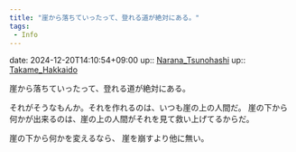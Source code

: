 ```yaml
---
title: "崖から落ちていったって、登れる道が絶対にある。"
tags:
 - Info
---
```


date: 2024-12-20T14:10:54+09:00
up:: [Narana_Tsunohashi](../Bar/Novel/Nacaria/Narana_Tsunohashi.md)
up:: [Takame_Hakkaido](../Bar/Novel/Nacaria/Takame_Hakkaido.md)

崖から落ちていったって、登れる道が絶対にある。

それがそうなもんか。それを作れるのは、いつも崖の上の人間だ。
崖の下から何かが出来るのは、崖の上の人間がそれを見て救い上げてるからだ。

崖の下から何かを変えるなら、
崖を崩すより他に無い。

